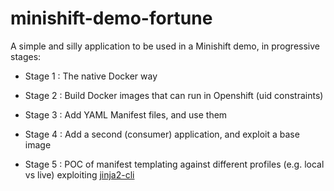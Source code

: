 # minishift-demo-fortune
A simple and silly application to be used in a Minishift demo, in progressive stages:

* Stage 1 : The native Docker way

* Stage 2 : Build Docker images that can run in Openshift (uid constraints)

* Stage 3 : Add YAML Manifest files, and use them

* Stage 4 : Add a second (consumer) application, and exploit a base image

* Stage 5 : POC of manifest templating against different profiles (e.g. local vs live) exploiting [jinja2-cli][1]

[1]: https://github.com/mattrobenolt/jinja2-cli

